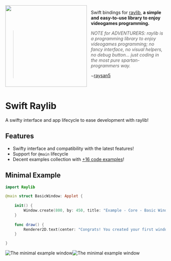 <img align="left" style="padding-right: 10px" src="Assets/logo/256x256.png" width="256px">

Swift bindings for [raylib](http://www.raylib.com/), **a simple and easy-to-use library to enjoy videogames programming.**

> *NOTE for ADVENTURERS: raylib is a programming library to enjoy videogames programming; no fancy interface, no visual helpers, no debug button... just coding in the most pure spartan-programmers way.*
>
> ~[raysan5](https://github.com/raysan5/raylib)



<br>

# Swift Raylib

A swifty interface and app lifecycle to ease development with raylib!

## Features

- Swifty interface and compatibility with the latest features!
- Support for `@main` lifecycle
- Decent examples collection with [+16 code examples][examples]!

## Minimal Example

```swift
import Raylib

@main struct BasicWindow: Applet {
	
	init() {
		Window.create(800, by: 450, title: "Example - Core - Basic Window")
	}
	
	func draw() {
		Renderer2D.text(center: "Congrats! You created your first window!", color: Color.lightGray)
	}

}
```

![The minimal example window](Assets/Screenshots/minimal-dark.png#gh-dark-mode-only)![The minimal example window](Assets/Screenshots/minimal-light.png#gh-light-mode-only)



[examples]: Examples/README.md